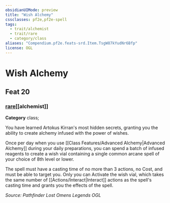 ```yaml
---
obsidianUIMode: preview
title: "Wish Alchemy"
cssclasses: pf2e,pf2e-spell
tags:
  - trait/alchemist
  - trait/rare
  - category/class
aliases: "Compendium.pf2e.feats-srd.Item.TsgW87kYudNr6Bfp"
license: OGL
---
```

# Wish Alchemy
## Feat 20
### [rare](rare "Rare Rarity Trait")[[alchemist]]

**Category** class; 




You have learned Artokus Kirran's most hidden secrets, granting you the ability to create alchemy infused with the power of wishes.

Once per day when you use [[Class Features/Advanced Alchemy|Advanced Alchemy]] during your daily preparations, you can spend a batch of infused reagents to create a wish vial containing a single common arcane spell of your choice of 8th level or lower.

The spell must have a casting time of no more than 3 actions, no Cost, and must be able to target you. Only you can Activate the wish vial, which takes the same number of [[Actions/Interact|Interact]] actions as the spell's casting time and grants you the effects of the spell.

*Source: Pathfinder Lost Omens Legends*
*OGL*